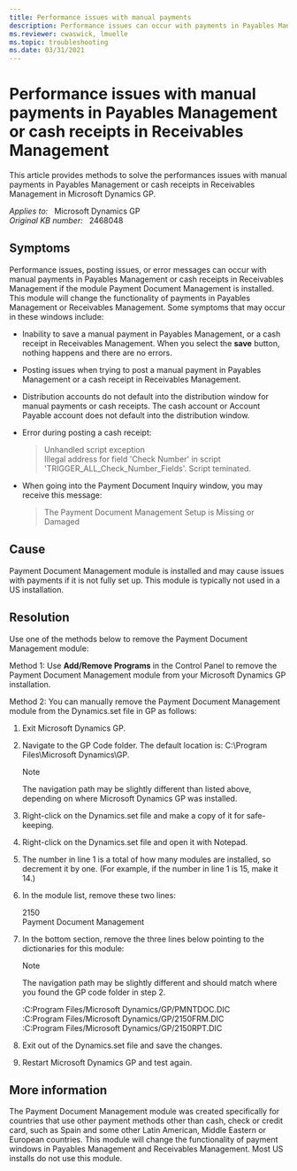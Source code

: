 ```yaml
---
title: Performance issues with manual payments
description: Performance issues can occur with payments in Payables Management and Receivables Management if the module Payment Document Management is installed.
ms.reviewer: cwaswick, lmuelle
ms.topic: troubleshooting
ms.date: 03/31/2021
---
```

# Performance issues with manual payments in Payables Management or cash receipts in Receivables Management

This article provides methods to solve the performances issues with manual payments in Payables Management or cash receipts in Receivables Management in Microsoft Dynamics GP.

_Applies to:_ &nbsp; Microsoft Dynamics GP  
_Original KB number:_ &nbsp; 2468048

## Symptoms

Performance issues, posting issues, or error messages can occur with manual payments in Payables Management or cash receipts in Receivables Management if the module Payment Document Management is installed. This module will change the functionality of payments in Payables Management or Receivables Management. Some symptoms that may occur in these windows include:

- Inability to save a manual payment in Payables Management, or a cash receipt in Receivables Management. When you select the **save** button, nothing happens and there are no errors.
- Posting issues when trying to post a manual payment in Payables Management or a cash receipt in Receivables Management.
- Distribution accounts do not default into the distribution window for manual payments or cash receipts. The cash account or Account Payable account does not default into the distribution window.
- Error during posting a cash receipt:

  > Unhandled script exception  
Illegal address for field 'Check Number' in script  
'TRIGGER_ALL_Check_Number_Fields'. Script teminated.

- When going into the Payment Document Inquiry window, you may receive this message:

  > The Payment Document Management Setup is Missing or Damaged

## Cause

Payment Document Management module is installed and may cause issues with payments if it is not fully set up. This module is typically not used in a US installation.

## Resolution

Use one of the methods below to remove the Payment Document Management module:

Method 1: Use **Add/Remove Programs** in the Control Panel to remove the Payment Document Management module from your Microsoft Dynamics GP installation.

Method 2: You can manually remove the Payment Document Management module from the Dynamics.set file in GP as follows:

1. Exit Microsoft Dynamics GP.
2. Navigate to the GP Code folder. The default location is: C:\Program Files\Microsoft Dynamics\GP.

   > [!NOTE]
   > The navigation path may be slightly different than listed above, depending on where Microsoft Dynamics GP was installed.

3. Right-click on the Dynamics.set file and make a copy of it for safe-keeping.
4. Right-click on the Dynamics.set file and open it with Notepad.
5. The number in line 1 is a total of how many modules are installed, so decrement it by one. (For example, if the number in line 1 is 15, make it 14.)
6. In the module list, remove these two lines:

   2150  
   Payment Document Management

7. In the bottom section, remove the three lines below pointing to the dictionaries for this module:

   > [!NOTE]
   > The navigation path may be slightly different and should match where you found the GP code folder in step 2.

    :C:Program Files/Microsoft Dynamics/GP/PMNTDOC.DIC  
    :C:Program Files/Microsoft Dynamics/GP/2150FRM.DIC  
    :C:Program Files/Microsoft Dynamics/GP/2150RPT.DIC
  
8. Exit out of the Dynamics.set file and save the changes.
9. Restart Microsoft Dynamics GP and test again.

## More information

The Payment Document Management module was created specifically for countries that use other payment methods other than cash, check or credit card, such as Spain and some other Latin American, Middle Eastern or European countries. This module will change the functionality of payment windows in Payables Management and Receivables Management. Most US installs do not use this module.
